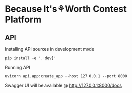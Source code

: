# Because It's⚘Worth Contest Platform

## API
Installing API sources in development mode
```commandline
pip install -e '.[dev]'
```
Running API
```commandline
uvicorn api.app:create_app --host 127.0.0.1 --port 8000
```
Swagger UI will be available @ http://127.0.0.1:8000/docs

